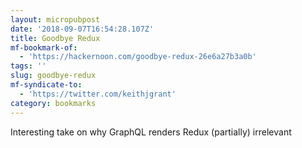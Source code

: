```yaml
---
layout: micropubpost
date: '2018-09-07T16:54:28.107Z'
title: Goodbye Redux
mf-bookmark-of:
  - 'https://hackernoon.com/goodbye-redux-26e6a27b3a0b'
tags: ''
slug: goodbye-redux
mf-syndicate-to:
  - 'https://twitter.com/keithjgrant'
category: bookmarks
---
```

Interesting take on why GraphQL renders Redux (partially) irrelevant

